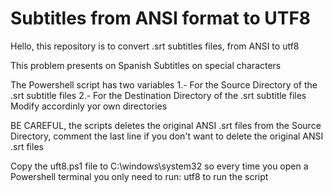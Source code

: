 # Subtitles from ANSI format to UTF8
Hello, this repository is to convert .srt subtitles files, from ANSI to utf8

This problem presents on Spanish Subtitles on special characters

The Powershell script has two variables
1.- For the Source Directory of the .srt subtitle files
2.- For the Destination Directory of the .srt subtitle files
Modify accordinly yor own directories

BE CAREFUL, the scripts deletes the original ANSI .srt files from the Source Directory, comment the last line if you don't want to delete the original ANSI .srt files

Copy the uft8.ps1 file to C:\windows\system32 so every time you open a Powershell terminal you only need to run:
utf8
to run the script

